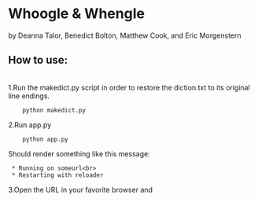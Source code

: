 <h1> Whoogle & Whengle </h1>
by Deanna Talor, Benedict Bolton, Matthew Cook, and Eric Morgenstern

<h2>How to use:</h2> 

 
<br>
1.Run the makedict.py script in order to restore the diction.txt to its original line endings. 


```
    python makedict.py
```

 2.Run app.py
<br> 

```
    python app.py
```

Should render something like this message:
<br>

```
 * Running on someurl<br>
 * Restarting with reloader
```

3.Open the URL in your favorite browser and 



